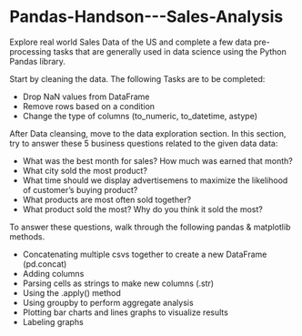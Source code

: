 # Pandas-Handson---Sales-Analysis
Explore real world Sales Data of the US and complete a few data pre-processing tasks that are generally used in data science using the Python Pandas library.


Start by cleaning the data. The following Tasks are to be completed:
- Drop NaN values from DataFrame
- Remove rows based on a condition
- Change the type of columns (to_numeric, to_datetime, astype)


After Data cleansing, move to the data exploration section. In this section, try to answer these 5 business questions related to the given data data:
- What was the best month for sales? How much was earned that month?
- What city sold the most product?
- What time should we display advertisemens to maximize the likelihood of customer’s buying product?
- What products are most often sold together?
- What product sold the most? Why do you think it sold the most?


To answer these questions, walk through the following pandas & matplotlib methods.
- Concatenating multiple csvs together to create a new DataFrame (pd.concat)
- Adding columns
- Parsing cells as strings to make new columns (.str)
- Using the .apply() method
- Using groupby to perform aggregate analysis
- Plotting bar charts and lines graphs to visualize results
- Labeling graphs
